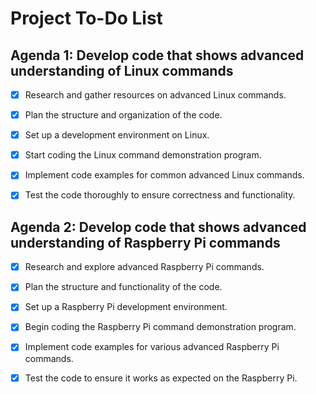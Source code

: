 # Project To-Do List

## Agenda 1: Develop code that shows advanced understanding of Linux commands

- [X] Research and gather resources on advanced Linux commands.
- [X] Plan the structure and organization of the code.
- [X] Set up a development environment on Linux.
- [X] Start coding the Linux command demonstration program.
- [X] Implement code examples for common advanced Linux commands.
- [X] Test the code thoroughly to ensure correctness and functionality.


## Agenda 2: Develop code that shows advanced understanding of Raspberry Pi commands

- [X] Research and explore advanced Raspberry Pi commands.
- [X] Plan the structure and functionality of the code.
- [X] Set up a Raspberry Pi development environment.
- [X] Begin coding the Raspberry Pi command demonstration program.
- [X] Implement code examples for various advanced Raspberry Pi commands.
- [X] Test the code to ensure it works as expected on the Raspberry Pi.
 
